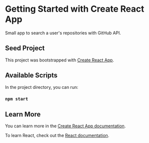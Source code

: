 # Getting Started with Create React App

Small app to search a user's repositories with GitHub API.

## Seed Project

This project was bootstrapped with [Create React App](https://github.com/facebook/create-react-app).

## Available Scripts

In the project directory, you can run:

### `npm start`

## Learn More

You can learn more in the [Create React App documentation](https://facebook.github.io/create-react-app/docs/getting-started).

To learn React, check out the [React documentation](https://reactjs.org/).